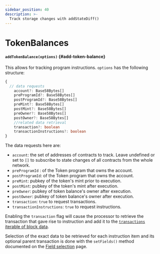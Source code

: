 ```yaml
---
sidebar_position: 40
description: >-
  Track storage changes with addStateDiff()
---
```


# TokenBalances

#### `addTokenBalance(options)` {#add-token-balance}

This allows for tracking program instructions. `options` has the following structure:

```typescript
{
  // data requests
    account?: Base58Bytes[]
    preProgramId?: Base58Bytes[]
    postProgramId?: Base58Bytes[]
    preMint?: Base58Bytes[]
    postMint?: Base58Bytes[]
    preOwner?: Base58Bytes[]
    postOwner?: Base58Bytes[]
    //related data retrieval
    transaction?: boolean
    transactionInstructions?: boolean
}
```

The data requests here are:

- `account`: the set of addresses of contracts to track. Leave undefined or set to `[]` to subscribe to state changes of all contracts from the whole network.
- `preProgramId` : of the Token program that owns the account.
- `postProgramId`: of the Token program that owns the account.
- `preMint`: pubkey of the token's mint prior to execution.
- `postMint`: pubkey of the token's mint after execution.
- `preOwner`: pubkey of token balance's owner after execution.
- `postOwner`: pubkey of token balance's owner after execution.
- `transaction`: `true` to request transactions.
- `transactionInstructions`: `true` to request instructions.

Enabling the `transaction` flag will cause the processor to retrieve the transaction that gave rise to instruction and add it to the [`transactions` iterable of block data](/sdk/reference/processors/solana-batch/context-interfaces).

Selection of the exact data to be retrieved for each instruction item and its optional parent transaction is done with the `setFields()` method documented on the [Field selection](../field-selection) page.

[//]: # "!!!! Add example"

